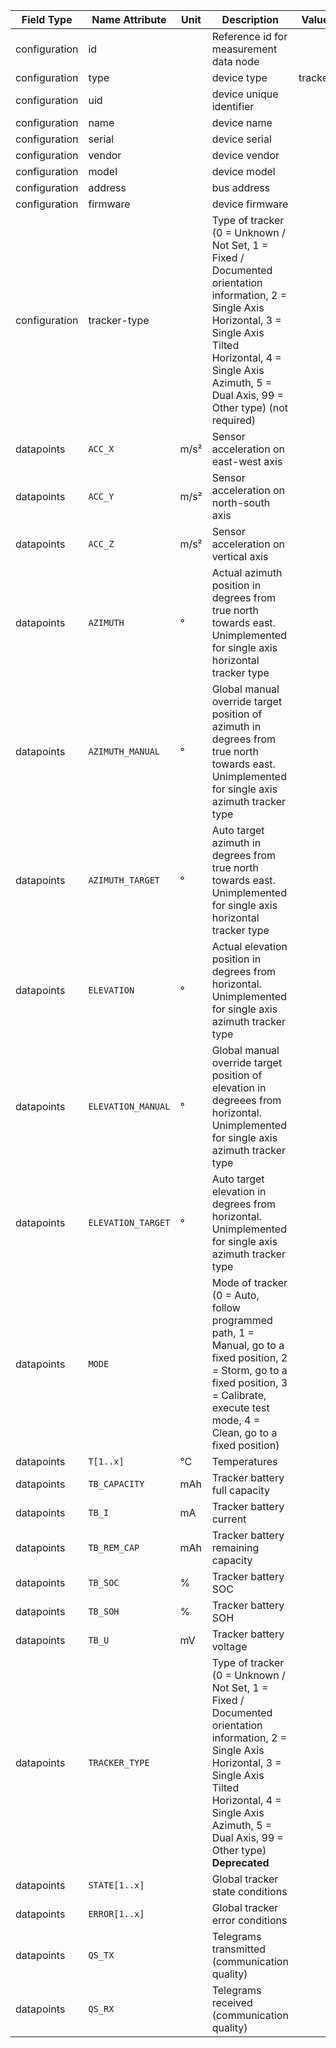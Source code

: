 | Field Type    | Name Attribute     | Unit | Description                                                                                                                                                                                                                    | Value   | Required | Example                        | Version |
|---------------|--------------------|------|--------------------------------------------------------------------------------------------------------------------------------------------------------------------------------------------------------------------------------|---------|----------|--------------------------------|---------|
| configuration | id                 |      | Reference id for measurement data node                                                                                                                                                                                         |         | x        | <device id=“1“ type=“tracker“> | 2.0.1   |
| configuration | type               |      | device type                                                                                                                                                                                                                    | tracker | x        | <device id=“1“ type=“tracker“> | 2.0.1   |
| configuration | uid                |      | device unique identifier                                                                                                                                                                                                       |         | x        | <uid>TRK12345</uid>            | 2.0.1   |
| configuration | name               |      | device name                                                                                                                                                                                                                    |         |          | <name>Tracker A</name>         | 2.0.1   |
| configuration | serial             |      | device serial                                                                                                                                                                                                                  |         |          | <serial>TRK11.22.33</serial>   | 2.0.1   |
| configuration | vendor             |      | device vendor                                                                                                                                                                                                                  |         |          | <vendor>vendor 123</vendor>    | 2.0.1   |
| configuration | model              |      | device model                                                                                                                                                                                                                   |         |          | <model>Model A1.3</model>      | 2.0.1   |
| configuration | address            |      | bus address                                                                                                                                                                                                                    |         |          | <address>1</address>           | 2.0.1   |
| configuration | firmware           |      | device firmware                                                                                                                                                                                                                |         |          | <firmware>1.23.3</firmware>    | 2.0.1   |
| configuration | tracker-type       |      | Type of tracker (0 = Unknown / Not Set, 1 = Fixed / Documented orientation information, 2 = Single Axis Horizontal, 3 = Single Axis Tilted Horizontal, 4 = Single Axis Azimuth, 5 = Dual Axis, 99 = Other type) (not required) |         |          | <tracker-type>1</tracker-type> |         |
| datapoints    | `ACC_X`            | m/s² | Sensor acceleration on east-west axis                                                                                                                                                                                          |         |          |                                |         |
| datapoints    | `ACC_Y`            | m/s² | Sensor acceleration on north-south axis                                                                                                                                                                                        |         |          |                                |         |
| datapoints    | `ACC_Z`            | m/s² | Sensor acceleration on vertical axis                                                                                                                                                                                           |         |          |                                |         |
| datapoints    | `AZIMUTH`          | °    | Actual azimuth position in degrees from true north towards east. Unimplemented for single axis horizontal tracker type                                                                                                         |         |          |                                |         |
| datapoints    | `AZIMUTH_MANUAL`   | °    | Global manual override target position of azimuth in degrees from true north towards east. Unimplemented for single axis azimuth tracker type                                                                                  |         |          |                                |         |
| datapoints    | `AZIMUTH_TARGET`   | °    | Auto target azimuth in degrees from true north towards east. Unimplemented for single axis horizontal tracker type                                                                                                             |         |          |                                |         |
| datapoints    | `ELEVATION`        | °    | Actual elevation position in degrees from horizontal. Unimplemented for single axis azimuth tracker type                                                                                                                       |         |          |                                |         |
| datapoints    | `ELEVATION_MANUAL` | °    | Global manual override target position of elevation in degreees from horizontal. Unimplemented for single axis azimuth tracker type                                                                                            |         |          |                                |         |
| datapoints    | `ELEVATION_TARGET` | °    | Auto target elevation in degrees from horizontal. Unimplemented for single axis azimuth tracker type                                                                                                                           |         |          |                                |         |
| datapoints    | `MODE`             |      | Mode of tracker (0 = Auto, follow programmed path, 1 = Manual, go to a fixed position, 2 = Storm, go to a fixed position, 3 = Calibrate, execute test mode, 4 = Clean, go to a fixed position)                                 |         |          |                                |         |
| datapoints    | `T[1..x]`          | °C   | Temperatures                                                                                                                                                                                                                   |         |          |                                |         |
| datapoints    | `TB_CAPACITY`      | mAh  | Tracker battery full capacity                                                                                                                                                                                                  |         |          |                                |         |
| datapoints    | `TB_I`             | mA   | Tracker battery current                                                                                                                                                                                                        |         |          |                                |         |
| datapoints    | `TB_REM_CAP`       | mAh  | Tracker battery remaining capacity                                                                                                                                                                                             |         |          |                                |         |
| datapoints    | `TB_SOC`           | %    | Tracker battery SOC                                                                                                                                                                                                            |         |          |                                |         |
| datapoints    | `TB_SOH`           | %    | Tracker battery SOH                                                                                                                                                                                                            |         |          |                                |         |
| datapoints    | `TB_U`             | mV   | Tracker battery voltage                                                                                                                                                                                                        |         |          |                                |         |
| datapoints    | `TRACKER_TYPE`     |      | Type of tracker (0 = Unknown / Not Set, 1 = Fixed / Documented orientation information, 2 = Single Axis Horizontal, 3 = Single Axis Tilted Horizontal, 4 = Single Axis Azimuth, 5 = Dual Axis, 99 = Other type) **Deprecated** |         |          |                                |         |
| datapoints    | `STATE[1..x]`      |      | Global tracker state conditions	                                                                                                                                                                                               |         |          |                                |         |
| datapoints    | `ERROR[1..x]`      |      | Global tracker error conditions                                                                                                                                                                                                |         |          |                                |         |
| datapoints    | `QS_TX`            |      | Telegrams transmitted (communication quality)                                                                                                                                                                                  |         |          |                                |         |
| datapoints    | `QS_RX`            |      | Telegrams received (communication quality)                                                                                                                                                                                     |         |          |                                |         |
